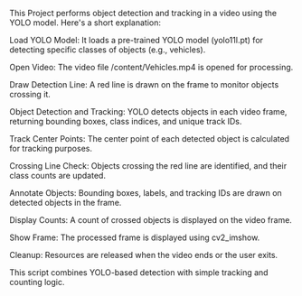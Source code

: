 This Project performs object detection and tracking in a video using the YOLO model. Here's a short explanation:

Load YOLO Model: It loads a pre-trained YOLO model (yolo11l.pt) for detecting specific classes of objects (e.g., vehicles).

Open Video: The video file /content/Vehicles.mp4 is opened for processing.

Draw Detection Line: A red line is drawn on the frame to monitor objects crossing it.

Object Detection and Tracking: YOLO detects objects in each video frame, returning bounding boxes, class indices, and unique track IDs.

Track Center Points: The center point of each detected object is calculated for tracking purposes.

Crossing Line Check: Objects crossing the red line are identified, and their class counts are updated.

Annotate Objects: Bounding boxes, labels, and tracking IDs are drawn on detected objects in the frame.

Display Counts: A count of crossed objects is displayed on the video frame.

Show Frame: The processed frame is displayed using cv2_imshow.

Cleanup: Resources are released when the video ends or the user exits.

This script combines YOLO-based detection with simple tracking and counting logic.
